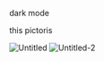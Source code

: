 dark mode

this pictoris

![Untitled](https://github.com/vahidomidiyan1390/Dark-mode-project/assets/153544642/6afa4a62-8b22-4f75-b0b0-0a0c6e8f4eba)
![Untitled-2](https://github.com/vahidomidiyan1390/Dark-mode-project/assets/153544642/41dd1976-9768-4632-8608-8ded7cb011e2)


 
